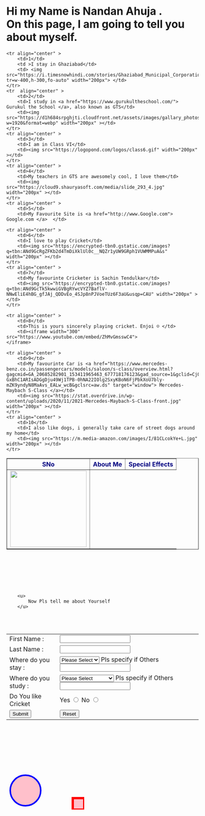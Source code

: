 <div bgcolor="#D3ECE6">
  <h1>
  	  	Hi my Name is Nandan Ahuja . <br/>
   		On this page, I am going to tell you about myself.
	  
  </h1>


 
	

<table border="1px" align="center" style="color:navy">
	<tr >
		<th>SNo</th> 
		<th>About Me</th> 
		<th>Special Effects</th> 
	</tr>

	<tr align="center" >
		<td>1</td> 
		<td >I stay in Ghaziabad</td> 
		<td> <img src="https://i.timesnowhindi.com/stories/Ghaziabad_Municipal_Corporation.jpg?tr=w-400,h-300,fo-auto" width="200px"> </td> 
	</tr>
	<tr  align="center" >
		<td>2</td> 
		<td>I study in <a href="https://www.gurukultheschool.com/"> Gurukul the School </a>, also known as GTS</td> 
		<td><img src="https://d1h684srpghjti.cloudfront.net/assets/images/gallary_photos/t1667459319_RXRfAKNzdt.jpg?w=1920&format=webp" width="200px" ></td> 
	</tr>
	<tr align="center" >
		<td>3</td> 
		<td>I am in Class VI</td> 
		<td><img src="https://logopond.com/logos/class6.gif" width="200px" ></td> 
	</tr>
	<tr align="center" >
		<td>4</td> 
		<td>My teachers in GTS are awesomely cool, I love them</td> 
		<td><img src="https://cloud9.shauryasoft.com/media/slide_293_4.jpg" width="200px" ></td> 
	</tr>
	<tr align="center" >
		<td>5</td> 
		<td>My Favourite Site is <a href="http://www.Google.com"> Google.com </a>  </td> 
  <td>  <img src="https://1000logos.net/wp-content/uploads/2021/05/Google-logo-768x432.png" width="200px" ></td> 
	</tr>

	<tr align="center" >
		<td>6</td> 
		<td>I love to play Cricket</td> 
		<td><img src="https://encrypted-tbn0.gstatic.com/images?q=tbn:ANd9GcRgZFKb2d4TmDiXklUl0c__NQZr1yUW9GRph1VUWMMPuA&s" width="200px" ></td> 
	</tr>
	<tr align="center" >
		<td>7</td> 
		<td>My favourinte Cricketer is Sachin Tendulkar</td> 
		<td><img src="https://encrypted-tbn0.gstatic.com/images?q=tbn:ANd9GcTk5kwwiGVBgRYwcVYZ7BaflV-NNwEliE4hBG_gfJAj_QDDvEo_4SJp8nPJVoeTUz6F3aU&usqp=CAU" width="200px" ></td> 
	</tr>

	<tr align="center" >
		<td>8</td> 
		<td>This is yours sincerely playing cricket. Enjoi ☺️ </td> 
		<td><iframe width="300" src="https://www.youtube.com/embed/ZhMvGmsswC4">
	</iframe>
</td> 
	</tr>



	<tr align="center" >
		<td>9</td> 
		<td>My favourinte Car is <a href="https://www.mercedes-benz.co.in/passengercars/models/saloon/s-class/overview.html?gagcmid=GA_20685282901_153411965463_677718176123&gad_source=1&gclid=Cj0KCQjw_-GxBhC1ARIsADGgDju49Wj1TPB-0hNA22IOlg2SxyKBoN6FjPbkXoU7bly-mZK9yndyN8MaAvs_EALw_wcB&gclsrc=aw.ds" target="window"> Mercedes-Maybach S-Class </a></td> 
		<td><img src="https://stat.overdrive.in/wp-content/uploads/2020/11/2021-Mercedes-Maybach-S-Class-front.jpg" width="200px" ></td> 
	</tr>
	<tr align="center" >
		<td>10</td> 
		<td>I also like dogs, i generally take care of street dogs around my home</td> 
		<td><img src="https://m.media-amazon.com/images/I/81CLcokYe+L.jpg" width="200px" ></td> 
	</tr>
</table>

<br/><br/><br/><br/><br/>


  		<u>
  	  		Now Pls tell me about Yourself
  		</u>


<br/><br/>


<Center>
	<table>
<form action="http://google.com">


<tr>	
	<td><label> First Name : </label></td>
	<td><input type="text" name="First Name"></td>
</tr>

<tr>	
	<td><label> Last Name : </label></td>
	<td><input type="text" name="Last Name"></td>
</tr>

<tr>	
	<td><label> Where do you stay : </label></td>
	<td>
		<select>
			<option>Please Select</option>
			<option>Ghaziabad</option>
			<option>Noida</option>
			<option>Delhi</option>
			<option>Gurgaon</option>
			<option>Others</option>
		</select>
		Pls specify if Others <input type="text" name="Last Name">
	</td>
</tr>

<tr>	
	<td><label> Where do you study : </label></td>
	<td>
		<select>
			<option>Please Select</option>
			<option>GTS</option>
			<option>DPSG</option>
			<option>SLPS</option>
			<option>Nehru World School</option>
			<option>St. Pauls Academy</option>
			<option>DAV Sahibabad</option>
			<option>Holy Child School</option>
			<option>Others</option>
		</select>
		Pls specify if Others <input type="text" name="Last Name">
	</td>
</tr>



<tr>	
	<td><label> Do You like Cricket </label></td>
	<td>
		Yes <input type="radio" name="Last Name">
		No <input type="radio" name="Last Name">
	</td>
</tr>


<tr>	
	<td><button type="submit">Submit</button></td>
	<td><button type="reset">Reset</button></td>
</tr>


</form>
</table>
</Center>
<br/><br/><br/><br/><br/><br/><br/>
</div>

<svg width="100" height="100">
  <circle cx="50" cy="50" r="40" stroke="blue" stroke-width="4" fill="pink" />

</svg> 

<svg width="100" height="100">
  
  <rect x="70" y="70" width="30" height="30" stroke="red" stroke-width="6" fill="pink" />

</svg> 






